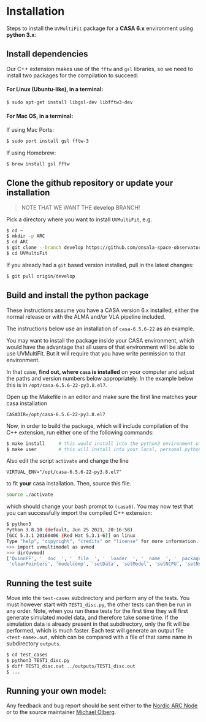 # Installation

Steps to install the `UVMultiFit` package for a **CASA 6.x** environment using **python 3.x**:

## Install dependencies

Our C++ extension makes use of the `fftw` and `gsl` libraries, so we
need to install two packages for the compilation to succeed:

#### For Linux (Ubuntu-like), in a terminal:

``` bash
$ sudo apt-get install libgsl-dev libfftw3-dev
```

#### For Mac OS, in a terminal:

If using Mac Ports:

``` bash
$ sudo port install gsl fftw-3
```

If using Homebrew:

``` bash
$ brew install gsl fftw
```

## Clone the github repository or update your installation

> NOTE THAT WE WANT THE **develop** BRANCH!

Pick a directory where you want to install `UVMultiFit`, e.g.

``` bash
$ cd ~
$ mkdir -p ARC
$ cd ARC
$ git clone --branch develop https://github.com/onsala-space-observatory/UVMultiFit.git
$ cd UVMultiFit
```

If you already had a `git` based version installed, pull in the latest changes:

``` bash
$ git pull origin/develop
```

## Build and install the python package

These instructions assume you have a CASA version 6.x installed,
either the normal release or with the ALMA and/or VLA pipeline
included.

The instructions below use an installation of `casa-6.5.6-22` as an example.

You may want to install the package inside your CASA environment,
which would have the advantage that all users of that environment will
be able to use UVMultiFit. But it will require that you have write
permission to that environment.

In that case, **find out, where `casa` is installed** on your computer
and adjust the paths and version numbers below appropriately.  In the
example below this is in `/opt/casa-6.5.6-22-py3.8.el7`.

Open up the Makefile in an editor and make sure the first line matches **your** casa installation


```
CASADIR=/opt/casa-6.5.6-22-py3.8.el7
```

Now, in order to build the package, which will include compilation of
the C++ extension, run either one of the following commands:

``` bash
$ make install     # this would install into the python3 environment of your casa installation
$ make user        # this will install into your local, personal python environment
```

Also edit the script `activate` and change the line

```
VIRTUAL_ENV="/opt/casa-6.5.6-22-py3.8.el7"
```

to fit **your** casa installation. Then, source this file.

``` bash
source ./activate
```

which should change your bash prompt to `(casa6)`. You may now test
that you can successfully import the compiled C++ extension:

``` bash
$ python3
Python 3.8.10 (default, Jun 25 2021, 20:16:58)
[GCC 5.3.1 20160406 (Red Hat 5.3.1-6)] on linux
Type "help", "copyright", "credits" or "license" for more information.
>>> import uvmultimodel as uvmod
>>> dir(uvmod)
['QuinnFF', '__doc__', '__file__', '__loader__', '__name__', '__package__', '__spec__',
 'clearPointers', 'modelcomp', 'setData', 'setModel', 'setNCPU', 'setNspw', 'setWork']
```

## Running the test suite

Move into the `test-cases` subdirectory and perform any of the
tests. You must however start with `TEST1_disc.py`, the other tests
can then be run in any order. Note, when you run these tests for the
first time they will first generate simulated model data, and
therefore take some time. If the simulation data is already present in
that subdirectory, only the fit will be performed, which is much
faster. Each test will generate an output file `<test-name>.out`,
which can be compared with a file of that same name in subdirectory
`outputs`.


``` bash
$ cd test_cases
$ python3 TEST1_disc.py
$ diff TEST1_disc.out ../outputs/TEST1_disc.out
$ ...
```


## Running your own model:

Any feedback and bug report should be sent either to the
[Nordic ARC Node](mailto:contact@nordic-alma.se) or to the source maintainer
[Michael Olberg](mailto:michael.olberg@chalmers.se).
